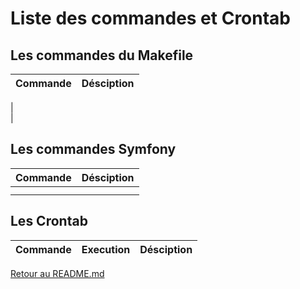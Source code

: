 Liste des commandes et Crontab
=============

## Les commandes du Makefile

 Commande | Désciption
------------- | -------------
 |  
 |  

## Les commandes Symfony 

| Commande                                                     | Désciption                                                   |
| ------------------------------------------------------------ | ------------------------------------------------------------ |
|                                                              |                                                              |
|                                                              |                                                              |




## Les Crontab

| Commande                   | Execution                 | Désciption                                           |
| -------------------------- | ------------------------- | ---------------------------------------------------- |






[Retour au README.md](../README.md)
